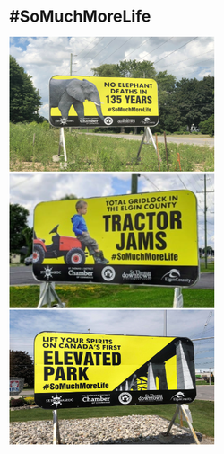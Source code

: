 # #SoMuchMoreLife

<img src="Billboard - No elephant deaths.jpg" width="366" height="240" alt="No Elephant Deaths in 135 Years"/>

<img src="billboard - tractor jams.png" width="366" height="240" alt="Tractor Jams"/>

<img src="SoMuchMoreLife - Elevated Park.jpg" width="366" height="240" alt="Lift Your Spirits on Canada's only Elevated Park"/>
